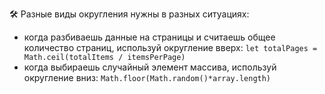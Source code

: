
🛠 Разные виды округления нужны в разных ситуациях:

- когда разбиваешь данные на страницы и считаешь общее количество страниц, используй округление вверх: `let totalPages = Math.ceil(totalItems / itemsPerPage)`
- когда выбираешь случайный элемент массива, используй округление вниз: `Math.floor(Math.random()*array.length)`

